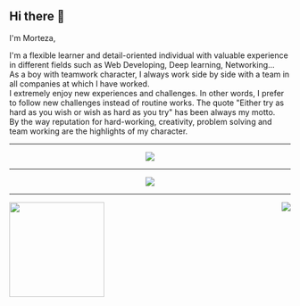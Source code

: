 ## Hi there 👋

I'm Morteza,

I'm a flexible learner and detail-oriented individual with valuable experience in different fields such as Web Developing, Deep learning, Networking...<br>
As a boy with teamwork character, I always work side by side with a team in all companies at which I have worked.<br>
I extremely enjoy new experiences and challenges. In other words, I prefer to follow new challenges instead of routine works. The quote "Either try as hard as you wish or wish as hard as you try" has been always my motto.<br>
By the way reputation for hard-working, creativity, problem solving and team working are the highlights of my character.

-------------------------------------

<div align="center">
  <img src="https://github-profile-trophy.vercel.app/?username=mortezakarimi&theme=dracula&column=7&no-frame=true"/>
</div>

-------------------------------------

<div align="center"><img src="https://github-profile-summary-cards.vercel.app/api/cards/profile-details?username=mortezakarimi&theme=dracula"/></div>

-------------------------------------
<div align="center">
  <img height="170" align="left" src="https://github-readme-stats.vercel.app/api?username=mortezakarimi&count_private=true&include_all_commits=true&theme=dracula&show_icons=true&custom_title=Stats" />
  <img  align="right" src="https://github-readme-stats.vercel.app/api/top-langs/?username=mortezakarimi&layout=compact&count_private=true&include_all_commits=true&theme=dracula&show_icons=true" />
</div>
<!--
**mortezakarimi/mortezakarimi** is a ✨ _special_ ✨ repository because its `README.md` (this file) appears on your GitHub profile.

Here are some ideas to get you started:

- 🔭 I’m currently working on ...
- 🌱 I’m currently learning ...
- 👯 I’m looking to collaborate on ...
- 🤔 I’m looking for help with ...
- 💬 Ask me about ...
- 📫 How to reach me: ...
- 😄 Pronouns: ...
- ⚡ Fun fact: ...
-->
